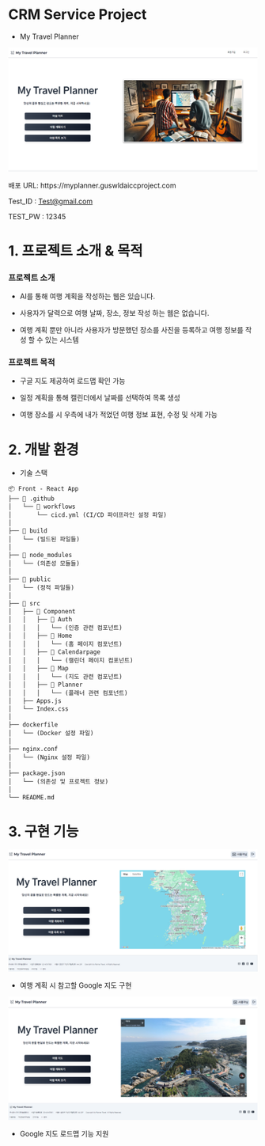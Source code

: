 # CRM Service Project 

* My Travel Planner

<p align="center">
  <img src="./images/mainpage.png">
</p>

<P align="justify">
  배포 URL: https://myplanner.guswldaiccproject.com

  
  Test_ID : Test@gmail.com


  TEST_PW : 12345


</p>

# 1. 프로젝트 소개 & 목적


### 프로젝트 소개
  
  *  AI를 통해 여행 계획을 작성하는 웹은 있습니다.
  
  
  *  사용자가 달력으로 여행 날짜, 장소, 정보 작성 하는 웹은 없습니다.
  

  * 여행 계획 뿐만 아니라 사용자가 방문했던 장소를 사진을 등록하고 여행 정보를 작성 할 수 있는 시스템


### 프로젝트 목적

  * 구글 지도 제공하여 로드맵 확인 가능


  * 일정 계획을 통해 캘린더에서 날짜를 선택하여 목록 생성


  * 여행 장소를 시 우측에 내가 적었던 여행 정보 표현, 수정 및 삭제 가능


# 2. 개발 환경

* 기술 스택

```
📦 Front - React App
├── 📂 .github
│   └── 📂 workflows
│       └── cicd.yml (CI/CD 파이프라인 설정 파일)
│
├── 📂 build
│   └── (빌드된 파일들)
│
├── 📂 node_modules
│   └── (의존성 모듈들)
│
├── 📂 public
│   └── (정적 파일들)
│
├── 📂 src
│   ├── 📂 Component
│   │   ├── 📂 Auth
│   │   │   └── (인증 관련 컴포넌트)
│   │   ├── 📂 Home
│   │   │   └── (홈 페이지 컴포넌트)
│   │   ├── 📂 Calendarpage
│   │   │   └── (캘린더 페이지 컴포넌트)
│   │   ├── 📂 Map
│   │   │   └── (지도 관련 컴포넌트)
│   │   ├── 📂 Planner
│   │   │   └── (플래너 관련 컴포넌트)
│   ├── Apps.js
│   └── Index.css
│
├── dockerfile
│   └── (Docker 설정 파일)
│
├── nginx.conf
│   └── (Nginx 설정 파일)
│
├── package.json
│   └── (의존성 및 프로젝트 정보)
│
└── README.md

```

# 3. 구현 기능

<p align="center">
  <img src="./images/MapApi.png">
</p>

* 여행 계획 시 참고할 Google 지도 구현


<p align="center">
  <img src="./images/MapRoad.png">
</p>

* Google 지도 로드맵 기능 지원

